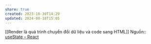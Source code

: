 ```yaml
---
share: true
created: 2023-10-30T14:29
updated: 2024-08-18T15:05
---
```

[[Render là quá trình chuyển đổi dữ liệu và code sang HTML]]
Nguồn:: [useState – React](https://react.dev/reference/react/useState#usestate)